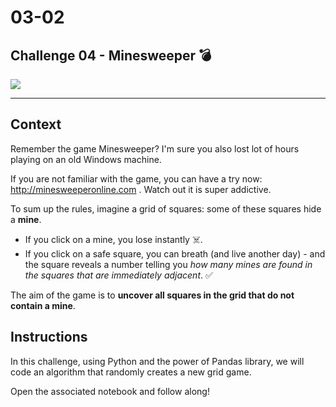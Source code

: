 # 03-02

## Challenge 04 - Minesweeper 💣

![](http://minesweeperonline.com/og_image.jpg)

---

## Context

Remember the game Minesweeper? I'm sure you also lost lot of hours playing on an old Windows machine.

If you are not familiar with the game, you can have a try now: http://minesweeperonline.com . Watch out it is super addictive.

To sum up the rules, imagine a grid of squares: some of these squares hide a **mine**.
- If you click on a mine, you lose instantly ☠️.
- If you click on a safe square, you can breath (and live another day) - and the square reveals a number telling you *how many mines are found in the squares that are immediately adjacent*. ✅

The aim of the game is to **uncover all squares in the grid that do not contain a mine**.

## Instructions

In this challenge, using Python and the power of Pandas library, we will code an algorithm that randomly creates a new grid game.

Open the associated notebook and follow along!

